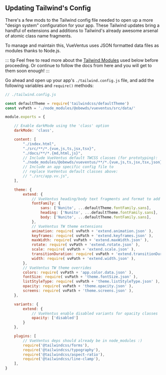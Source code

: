 ## Updating Tailwind's Config

There's a few mods to the Tailwind config file needed to open up a more "design system" configuration for your app. These Tailwind updates bring a handful of extensions and additions to Tailwind's already awesome arsenal of atomic class name fragments.

To manage and maintain this, VueVentus uses JSON formatted data files as modules thanks to Node.js. 

::: tip
Feel free to read more about the [Tailwind Modules](/modules/data/) used below before proceeding. Or continue to follow the docs from here and you will get to them soon enough!
:::

Go ahead and open up your app's `./tailwind.config.js` file, and add the following variables and `require()` methods:

```javascript
// ./tailwind.config.js

const defaultTheme = require('tailwindcss/defaultTheme')
const vvPath = './node_modules/@obewds/vueventus/src/data/'

module.exports = {

    // Enable darkMode using the 'class' option
    darkMode: 'class',

    content: [
        "./index.html",
        "./src/**/*.{vue,js,ts,jsx,tsx}",
        "./docs/**/*.{md,html,js}",
        // Include VueVentus default TWCSS classes (for prototyping):
        "./node_modules/@obewds/vueventus/**/*.{vue,js,ts,jsx,tsx,json}",
        // Include an app specific config file to
        // replace VueVentus default classes above:
        // "./src/app.vv.js",
    ],

    theme: {
        extend: {
            // VueVentus heading/body text fragments and format to add custom/Google fonts
            fontFamily: {
                sans: ['Nunito', ...defaultTheme.fontFamily.sans],
                heading: ['Nunito', ...defaultTheme.fontFamily.sans],
                body: ['Nunito', ...defaultTheme.fontFamily.sans],
            },
            // VueVentus TW theme extensions
            animation: require( vvPath + 'extend.animation.json' ),
            keyframes: require( vvPath + 'extend.keyframes.json' ),
            maxWidth: require( vvPath + 'extend.maxWidth.json' ),
            rotate: require( vvPath + 'extend.rotate.json' ),
            scale: require( vvPath + 'extend.scale.json' ),
            transitionDuration: require( vvPath + 'extend.transitionDuration.json' ),
            width: require( vvPath + 'extend.width.json' ),
        },
        // VueVentus TW theme overrides
        colors: require( vvPath + 'app.color.data.json' ),
        fontSize: require( vvPath + 'theme.fontSize.json' ),
        listStyleType: require( vvPath + 'theme.listStyleType.json' ),
        opacity: require( vvPath + 'theme.opacity.json' ),
        screens: require( vvPath + 'theme.screens.json' ),
    },

    variants: {
        extend: {
            // VueVentus enable disabled variants for opacity classes
            opacity: ['disabled']
        }
    },

    plugins: [
        // VueVentus deps should already be in node_modules :)
        require('@tailwindcss/forms'),
        require('@tailwindcss/typography'),
        require('@tailwindcss/aspect-ratio'),
        require('@tailwindcss/line-clamp'),
    ],
}
```
